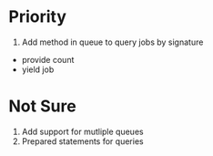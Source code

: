 Priority
=======

1. Add method in queue to query jobs by signature
* provide count
* yield job


Not Sure
=======

1. Add support for mutliple queues
2. Prepared statements for queries
  